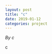 ```yaml
---
layout: post
title: "c"
date: 2019-01-12
categories: project
---
```


*By c*

<html>
  <head>

  </head>
  <body>
    <p style="margin-top: 0">
      c
    </p>
  </body>
</html>
